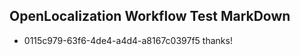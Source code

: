 ## OpenLocalization Workflow Test MarkDown
* 0115c979-63f6-4de4-a4d4-a8167c0397f5 thanks!

<!--HONumber=Sep16_HO1-->


